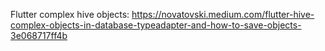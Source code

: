 
Flutter complex hive objects:
https://novatovski.medium.com/flutter-hive-complex-objects-in-database-typeadapter-and-how-to-save-objects-3e068717ff4b

